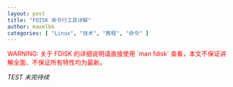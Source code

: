 ```yaml
---
layout: post
title: "FDISK 命令行工具详解"
author: maxelbk
categories: [ "Linux", "技术", "教程", "命令" ]
---
```


<p><font color="red">WARNING: 关于 FDISK 的详细说明请直接使用 `man fdisk` 查看，本文不保证讲解全面、不保证所有特性均为最新。</font></p>

*TEST 未完待续*
